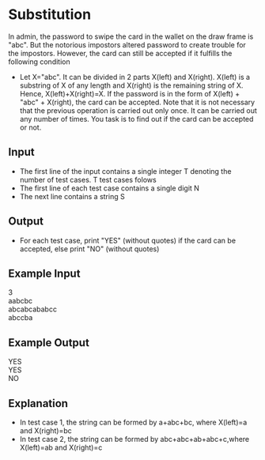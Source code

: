# Substitution

In admin, the password to swipe the card in the wallet on the draw frame is "abc". But the notorious impostors altered password to create trouble for the impostors. However, the card can still be accepted if it fulfills the following condition

- Let X="abc". It can be divided in 2 parts X(left) and X(right). X(left) is a substring of X of any length and X(right) is the remaining string of X. Hence, X(left)+X(right)=X. If the password is in the form of X(left) + "abc" + X(right), the card can be accepted.
  Note that it is not necessary that the previous operation is carried out only once. It can be carried out any number of times.
  You task is to find out if the card can be accepted or not.

## Input

- The first line of the input contains a single integer T denoting the number of test cases. T test cases folows
- The first line of each test case contains a single digit N
- The next line contains a string S

## Output

- For each test case, print "YES" (without quotes) if the card can be accepted, else print "NO" (without quotes)

## Example Input

3 <br/>
aabcbc <br/>
abcabcababcc <br/>
abccba

## Example Output

YES <br/>
YES <br/>
NO

## Explanation

- In test case 1, the string can be formed by a+abc+bc, where X(left)=a and X(right)=bc
- In test case 2, the string can be formed by abc+abc+ab+abc+c,where X(left)=ab and X(right)=c
